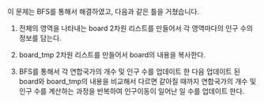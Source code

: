 이 문제는 BFS를 통해서 해결하였고, 다음과 같은 틀을 거쳤습니다.

1. 전체의 영역을 나타내는 board 2차원 리스트를 만들어서 각 영역마다의 인구 수의 정보를 담는다.

2. board_tmp 2차원 리스트를 만들어서 board의 내용을 복사한다.

3. BFS를 통해서 각 연합국가의 개수 및 인구 수를 업데이트 한 다음 업데이트 된 board와 board_tmp의 내용을
   비교해서 다르면 같아질 때까지 연합국가의 개수 및 인구 수를 계산하는 과정을 반복하여 인구이동이 일어난 일 수를
   업데이트 한다.
